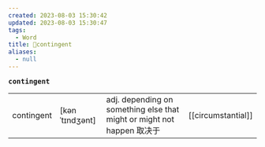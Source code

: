 ```yaml
---
created: 2023-08-03 15:30:42
updated: 2023-08-03 15:30:47
tags:
  - Word
title: 📖contingent
aliases:
  - null
---
```


<pre><strong>contingent</strong></pre>
|   |   |   |   |
|---|---|---|---|
|contingent|[kənˈtɪndʒənt]|adj. depending on something else that might or might not happen 取决于|[[circumstantial]]|